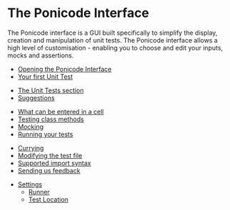 # The Ponicode Interface

The Ponicode interface is a GUI built specifically to simplify the display, creation and manipulation of unit tests. The Ponicode interface allows a high level of customisation - enabling you to choose and edit your inputs, mocks and assertions.

- [Opening the Ponicode Interface](ut_extension/gui_test/open_gui.md)
- [Your first Unit Test](ut_extension/gui_test/firstUtGUI.md)
<!-- - [Intro] -->
- [The Unit Tests section](ut_extension/gui_test/unitTests.md)
- [Suggestions](ut_extension/gui_test/suggestions.md)
<!-- - [Adding or removing columns] -->
<!-- - [The bold symbol] -->
<!-- - [The coverage indication] -->
<!-- - [Modify the test description] -->
- [What can be entered in a cell](ut_extension/gui_test/cell.md)
- [Testing class methods](ut_extension/gui_test/classMethods.md)
- [Mocking](ut_extension/gui_test/mocking.md)
- [Running your tests](ut_extension/gui_test/runningTests.md)
<!-- - [How suggestions work] -->
<!-- - [Assertions and matchers] -->
- [Currying](ut_extension/gui_test/currying.md)
- [Modifying the test file](ut_extension/gui_test/modifyingTestFile.md)
- [Supported import syntax](ut_extension/gui_test/importSyntax.md)
- [Sending us feedback](ut_extension/gui_test/feedback.md)
<!-- - [Coverage calculation] -->
- [Settings](ut_extension/gui_test/configuration/)
    - [Runner](ut_extension/gui_test/configuration/runner.md)
    - [Test Location](ut_extension/gui_test/configuration/testLocation.md)